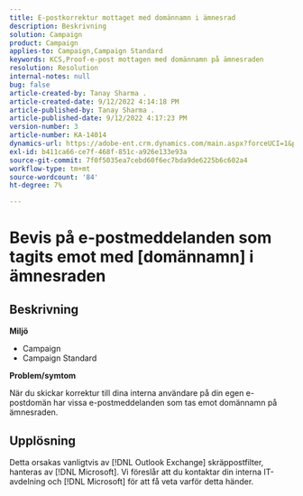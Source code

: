 ```yaml
---
title: E-postkorrektur mottaget med domännamn i ämnesrad
description: Beskrivning
solution: Campaign
product: Campaign
applies-to: Campaign,Campaign Standard
keywords: KCS,Proof-e-post mottagen med domännamn på ämnesraden
resolution: Resolution
internal-notes: null
bug: false
article-created-by: Tanay Sharma .
article-created-date: 9/12/2022 4:14:18 PM
article-published-by: Tanay Sharma .
article-published-date: 9/12/2022 4:17:23 PM
version-number: 3
article-number: KA-14014
dynamics-url: https://adobe-ent.crm.dynamics.com/main.aspx?forceUCI=1&pagetype=entityrecord&etn=knowledgearticle&id=aacf6bf1-b532-ed11-9db1-002248086735
exl-id: b411ca66-ce7f-468f-851c-a926e133e93a
source-git-commit: 7f0f5035ea7cebd60f6ec7bda9de6225b6c602a4
workflow-type: tm+mt
source-wordcount: '84'
ht-degree: 7%

---
```


# Bevis på e-postmeddelanden som tagits emot med [domännamn] i ämnesraden

## Beskrivning


<b>Miljö</b>

- Campaign
- Campaign Standard




<b>Problem/symtom</b>

När du skickar korrektur till dina interna användare på din egen e-postdomän har vissa e-postmeddelanden som tas emot domännamn på ämnesraden.


## Upplösning


Detta orsakas vanligtvis av [!DNL Outlook Exchange] skräppostfilter, hanteras av [!DNL Microsoft]. Vi föreslår att du kontaktar din interna IT-avdelning och [!DNL Microsoft] för att få veta varför detta händer.
